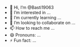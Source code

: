 - 👋 Hi, I’m @Basti19063
- 👀 I’m interested in ...
- 🌱 I’m currently learning ...
- 💞️ I’m looking to collaborate on ...
- 📫 How to reach me ...
- 😄 Pronouns: ...
- ⚡ Fun fact: ...

<!---
Basti19063/Basti19063 is a ✨ special ✨ repository because its `README.md` (this file) appears on your GitHub profile.
You can click the Preview link to take a look at your changes.
--->
